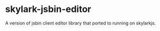 # skylark-jsbin-editor
A version of jsbin client editor library that ported to running on skylarkjs.
